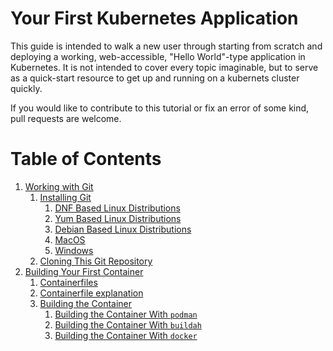 
# Your First Kubernetes Application

This guide is intended to walk a new user through starting from
scratch and deploying a working, web-accessible, "Hello World"-type
application in Kubernetes. It is not intended to cover every topic
imaginable, but to serve as a quick-start resource to get up and running
on a kubernets cluster quickly.

If you would like to contribute to this tutorial or fix an error of some
kind, pull requests are welcome.

# Table of Contents

1. [Working with Git](01-Working-With-Git)
    1. [Installing Git](01-Working-With-Git#installing-git)
        1. [DNF Based Linux Distributions](01-Working-With-Git#installing-dnf)
        2. [Yum Based Linux Distributions](01-Working-With-Git#installing-yum)
        3. [Debian Based Linux Distributions](01-Working-With-Git#installing-deb)
        4. [MacOS](01-Working-With-Git#installing-macos)
        5. [Windows](01-Working-With-Git#installing-windows)
    2. [Cloning This Git Repository](01-Working-With-Git#cloning-git) 
2. [Building Your First Container](02-Building-Your-First-Container)
    1. [Containerfiles](#containerfiles)
    2. [Containerfile explanation](#containerfile-explanation)
    3. [Building the Container](#building-the-container-image)
        1. [Building the Container With `podman`](#podman)
        2. [Building the Container With `buildah`](#buildah)
        3. [Building the Container With `docker`](#docker)
